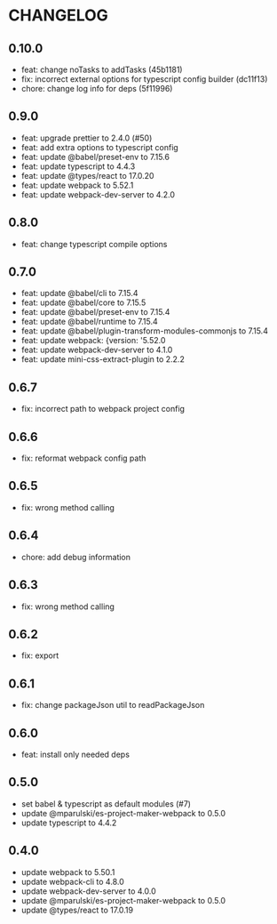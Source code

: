 # CHANGELOG

## 0.10.0
- feat: change noTasks to addTasks (45b1181)
- fix: incorrect external options for typescript config builder (dc11f13)
- chore: change log info for deps (5f11996)

## 0.9.0
- feat: upgrade prettier to 2.4.0 (#50)
- feat: add extra options to typescript config
- feat: update @babel/preset-env to 7.15.6
- feat: update typescript to 4.4.3
- feat: update @types/react to 17.0.20
- feat: update webpack to 5.52.1
- feat: update webpack-dev-server to 4.2.0

## 0.8.0 
- feat: change typescript compile options

## 0.7.0
- feat: update @babel/cli to 7.15.4
- feat: update @babel/core to 7.15.5
- feat: update @babel/preset-env to 7.15.4
- feat: update @babel/runtime to 7.15.4
- feat: update @babel/plugin-transform-modules-commonjs to 7.15.4
- feat: update webpack: {version: '5.52.0
- feat: update webpack-dev-server to 4.1.0
- feat: update mini-css-extract-plugin to 2.2.2

## 0.6.7
- fix: incorrect path to webpack project config

## 0.6.6
- fix: reformat webpack config path

## 0.6.5
- fix: wrong method calling

## 0.6.4
- chore: add debug information

## 0.6.3
- fix: wrong method calling

## 0.6.2
- fix: export

## 0.6.1
- fix: change packageJson util to readPackageJson

## 0.6.0
- feat: install only needed deps

## 0.5.0
- set babel & typescript as default modules (#7)
- update @mparulski/es-project-maker-webpack to 0.5.0
- update typescript to 4.4.2

## 0.4.0
- update webpack to 5.50.1
- update webpack-cli to 4.8.0
- update webpack-dev-server to 4.0.0
- update @mparulski/es-project-maker-webpack to 0.5.0
- update @types/react to 17.0.19